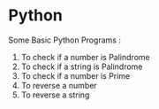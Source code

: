 # Python
Some Basic Python Programs :
1. To check if a number is Palindrome
2. To check if a string is Palindrome
3. To check if a number is Prime
4. To reverse a number
5. To reverse a string

